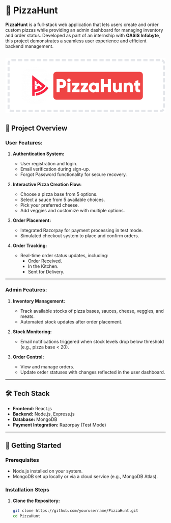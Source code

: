 # 🍕 PizzaHunt

**PizzaHunt** is a full-stack web application that lets users create and order custom pizzas while providing an admin dashboard for managing inventory and order status. Developed as part of an internship with **OASIS Infobyte**, this project demonstrates a seamless user experience and efficient backend management.

![User Dashboard](image/pp.png "User Dashboard")
---

## 🎯 Project Overview

### User Features:
1. **Authentication System:**
   - User registration and login.
   - Email verification during sign-up.
   - Forgot Password functionality for secure recovery.

2. **Interactive Pizza Creation Flow:**
   - Choose a pizza base from 5 options.
   - Select a sauce from 5 available choices.
   - Pick your preferred cheese.
   - Add veggies and customize with multiple options.

3. **Order Placement:**
   - Integrated Razorpay for payment processing in test mode.
   - Simulated checkout system to place and confirm orders.

4. **Order Tracking:**
   - Real-time order status updates, including:
     - Order Received.
     - In the Kitchen.
     - Sent for Delivery.

---

### Admin Features:
1. **Inventory Management:**
   - Track available stocks of pizza bases, sauces, cheese, veggies, and meats.
   - Automated stock updates after order placement.

2. **Stock Monitoring:**
   - Email notifications triggered when stock levels drop below threshold (e.g., pizza base < 20).

3. **Order Control:**
   - View and manage orders.
   - Update order statuses with changes reflected in the user dashboard.

---

## 🛠️ Tech Stack

- **Frontend:** React.js
- **Backend:** Node.js, Express.js
- **Database:** MongoDB
- **Payment Integration:** Razorpay (Test Mode)

---

## 🚀 Getting Started

### Prerequisites
- Node.js installed on your system.
- MongoDB set up locally or via a cloud service (e.g., MongoDB Atlas).

### Installation Steps
1. **Clone the Repository:**
   ```bash
   git clone https://github.com/yourusername/PizzaHunt.git
   cd PizzaHunt

